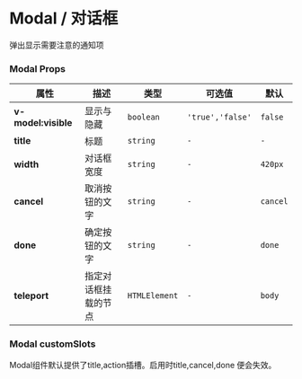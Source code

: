# Modal / 对话框

弹出显示需要注意的通知项

<playground
  title="默认的"
  name="ex-modal-default"
  desc="使用v-model:visible控制显示隐藏"
/>

<playground title="定制化" name="ex-modal-custom" desc="使用插槽定制内容" />

<!-- <playground title="指令" name="ex-modal-direct" desc="使用指令唤醒modal" /> -->

### Modal Props

| 属性                | 描述                 | 类型          | 可选值           | 默认     |
| ------------------- | -------------------- | ------------- | ---------------- | -------- |
| **v-model:visible** | 显示与隐藏           | `boolean`     | `'true','false'` | `false`  |
| **title**           | 标题                 | `string`      | `-`              | `-`      |
| **width**           | 对话框宽度           | `string`      | `-`              | `420px`  |
| **cancel**          | 取消按钮的文字       | `string`      | `-`              | `cancel` |
| **done**            | 确定按钮的文字       | `string`      | `-`              | `done`   |
| **teleport**        | 指定对话框挂载的节点 | `HTMLElement` | `-`              | `body`   |

### Modal customSlots

<fe-card>
  Modal组件默认提供了<fe-code>title,action</fe-code>插槽。启用时<fe-code>title,cancel,done</fe-code>
  便会失效。
</fe-card>
